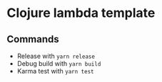 # Clojure lambda template

## Commands

- Release with ```yarn release```
- Debug build with ```yarn build```
- Karma test with ```yarn test```
